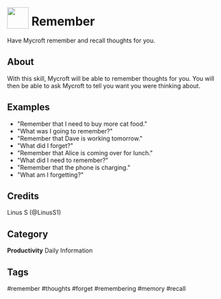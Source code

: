 # <img src='https://rawgithub.com/FortAwesome/Font-Awesome/master/advanced-options/raw-svg/solid/brain.svg' card_color='#FD9E66' width='50' height='50' style='vertical-align:bottom'/> Remember
Have Mycroft remember and recall thoughts for you.

## About 
With this skill, Mycroft will be able to remember thoughts for you. You will then be able to ask Mycroft to tell you want you were thinking about.

## Examples 
* "Remember that I need to buy more cat food."
* "What was I going to remember?"
* "Remember that Dave is working tomorrow."
* "What did I forget?"
* "Remember that Alice is coming over for lunch."
* "What did I need to remember?"
* "Remember that the phone is charging."
* "What am I forgetting?"

## Credits 
Linus S (@LinusS1)

## Category
**Productivity**
Daily
Information

## Tags
#remember
#thoughts
#forget
#remembering
#memory
#recall
